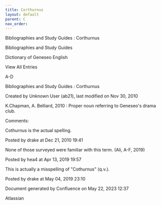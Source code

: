 ```yaml
---
title: Corthurnus
layout: default
parent: C
nav_order:
---
```


Bibliographies and Study Guides : Corthurnus

Bibliographies and Study Guides

Dictionary of Geneseo English

View All Entries

A-D

Bibliographies and Study Guides : Corthurnus

Created by  Unknown User (ab21), last modified on Nov 30, 2010

K.Chapman, A. Belliard, 2010 : Proper noun referring to Geneseo's drama club.

Comments:

Cothurnus is the actual spelling.

Posted by drake at Dec 21, 2010 19:41

None of those surveyed were familiar with this term. (Ali, A-F, 2019)

Posted by hea4 at Apr 13, 2019 19:57

This is actually a misspelling of &quot;Cothurnus&quot; (q.v.).

Posted by drake at May 04, 2019 23:10

Document generated by Confluence on May 22, 2023 12:37

Atlassian

